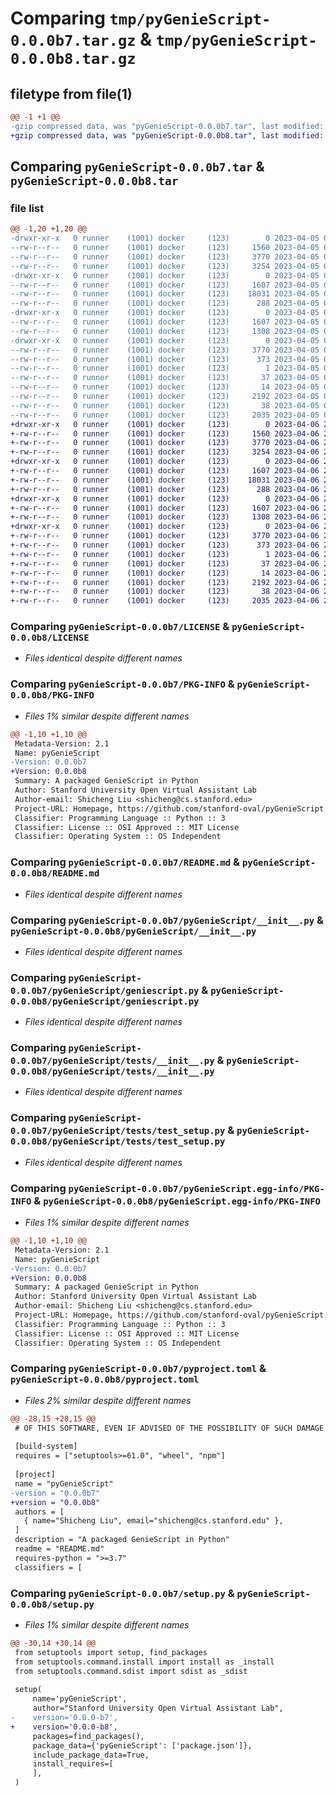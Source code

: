 # Comparing `tmp/pyGenieScript-0.0.0b7.tar.gz` & `tmp/pyGenieScript-0.0.0b8.tar.gz`

## filetype from file(1)

```diff
@@ -1 +1 @@
-gzip compressed data, was "pyGenieScript-0.0.0b7.tar", last modified: Wed Apr  5 00:12:55 2023, max compression
+gzip compressed data, was "pyGenieScript-0.0.0b8.tar", last modified: Thu Apr  6 21:27:58 2023, max compression
```

## Comparing `pyGenieScript-0.0.0b7.tar` & `pyGenieScript-0.0.0b8.tar`

### file list

```diff
@@ -1,20 +1,20 @@
-drwxr-xr-x   0 runner    (1001) docker     (123)        0 2023-04-05 00:12:55.454721 pyGenieScript-0.0.0b7/
--rw-r--r--   0 runner    (1001) docker     (123)     1560 2023-04-05 00:12:29.000000 pyGenieScript-0.0.0b7/LICENSE
--rw-r--r--   0 runner    (1001) docker     (123)     3770 2023-04-05 00:12:55.450721 pyGenieScript-0.0.0b7/PKG-INFO
--rw-r--r--   0 runner    (1001) docker     (123)     3254 2023-04-05 00:12:29.000000 pyGenieScript-0.0.0b7/README.md
-drwxr-xr-x   0 runner    (1001) docker     (123)        0 2023-04-05 00:12:55.450721 pyGenieScript-0.0.0b7/pyGenieScript/
--rw-r--r--   0 runner    (1001) docker     (123)     1607 2023-04-05 00:12:29.000000 pyGenieScript-0.0.0b7/pyGenieScript/__init__.py
--rw-r--r--   0 runner    (1001) docker     (123)    18031 2023-04-05 00:12:29.000000 pyGenieScript-0.0.0b7/pyGenieScript/geniescript.py
--rw-r--r--   0 runner    (1001) docker     (123)      288 2023-04-05 00:12:29.000000 pyGenieScript-0.0.0b7/pyGenieScript/package.json
-drwxr-xr-x   0 runner    (1001) docker     (123)        0 2023-04-05 00:12:55.450721 pyGenieScript-0.0.0b7/pyGenieScript/tests/
--rw-r--r--   0 runner    (1001) docker     (123)     1607 2023-04-05 00:12:29.000000 pyGenieScript-0.0.0b7/pyGenieScript/tests/__init__.py
--rw-r--r--   0 runner    (1001) docker     (123)     1308 2023-04-05 00:12:29.000000 pyGenieScript-0.0.0b7/pyGenieScript/tests/test_setup.py
-drwxr-xr-x   0 runner    (1001) docker     (123)        0 2023-04-05 00:12:55.450721 pyGenieScript-0.0.0b7/pyGenieScript.egg-info/
--rw-r--r--   0 runner    (1001) docker     (123)     3770 2023-04-05 00:12:55.000000 pyGenieScript-0.0.0b7/pyGenieScript.egg-info/PKG-INFO
--rw-r--r--   0 runner    (1001) docker     (123)      373 2023-04-05 00:12:55.000000 pyGenieScript-0.0.0b7/pyGenieScript.egg-info/SOURCES.txt
--rw-r--r--   0 runner    (1001) docker     (123)        1 2023-04-05 00:12:55.000000 pyGenieScript-0.0.0b7/pyGenieScript.egg-info/dependency_links.txt
--rw-r--r--   0 runner    (1001) docker     (123)       37 2023-04-05 00:12:55.000000 pyGenieScript-0.0.0b7/pyGenieScript.egg-info/requires.txt
--rw-r--r--   0 runner    (1001) docker     (123)       14 2023-04-05 00:12:55.000000 pyGenieScript-0.0.0b7/pyGenieScript.egg-info/top_level.txt
--rw-r--r--   0 runner    (1001) docker     (123)     2192 2023-04-05 00:12:29.000000 pyGenieScript-0.0.0b7/pyproject.toml
--rw-r--r--   0 runner    (1001) docker     (123)       38 2023-04-05 00:12:55.454721 pyGenieScript-0.0.0b7/setup.cfg
--rw-r--r--   0 runner    (1001) docker     (123)     2035 2023-04-05 00:12:29.000000 pyGenieScript-0.0.0b7/setup.py
+drwxr-xr-x   0 runner    (1001) docker     (123)        0 2023-04-06 21:27:58.699025 pyGenieScript-0.0.0b8/
+-rw-r--r--   0 runner    (1001) docker     (123)     1560 2023-04-06 21:27:44.000000 pyGenieScript-0.0.0b8/LICENSE
+-rw-r--r--   0 runner    (1001) docker     (123)     3770 2023-04-06 21:27:58.699025 pyGenieScript-0.0.0b8/PKG-INFO
+-rw-r--r--   0 runner    (1001) docker     (123)     3254 2023-04-06 21:27:44.000000 pyGenieScript-0.0.0b8/README.md
+drwxr-xr-x   0 runner    (1001) docker     (123)        0 2023-04-06 21:27:58.699025 pyGenieScript-0.0.0b8/pyGenieScript/
+-rw-r--r--   0 runner    (1001) docker     (123)     1607 2023-04-06 21:27:44.000000 pyGenieScript-0.0.0b8/pyGenieScript/__init__.py
+-rw-r--r--   0 runner    (1001) docker     (123)    18031 2023-04-06 21:27:44.000000 pyGenieScript-0.0.0b8/pyGenieScript/geniescript.py
+-rw-r--r--   0 runner    (1001) docker     (123)      288 2023-04-06 21:27:44.000000 pyGenieScript-0.0.0b8/pyGenieScript/package.json
+drwxr-xr-x   0 runner    (1001) docker     (123)        0 2023-04-06 21:27:58.699025 pyGenieScript-0.0.0b8/pyGenieScript/tests/
+-rw-r--r--   0 runner    (1001) docker     (123)     1607 2023-04-06 21:27:44.000000 pyGenieScript-0.0.0b8/pyGenieScript/tests/__init__.py
+-rw-r--r--   0 runner    (1001) docker     (123)     1308 2023-04-06 21:27:44.000000 pyGenieScript-0.0.0b8/pyGenieScript/tests/test_setup.py
+drwxr-xr-x   0 runner    (1001) docker     (123)        0 2023-04-06 21:27:58.699025 pyGenieScript-0.0.0b8/pyGenieScript.egg-info/
+-rw-r--r--   0 runner    (1001) docker     (123)     3770 2023-04-06 21:27:58.000000 pyGenieScript-0.0.0b8/pyGenieScript.egg-info/PKG-INFO
+-rw-r--r--   0 runner    (1001) docker     (123)      373 2023-04-06 21:27:58.000000 pyGenieScript-0.0.0b8/pyGenieScript.egg-info/SOURCES.txt
+-rw-r--r--   0 runner    (1001) docker     (123)        1 2023-04-06 21:27:58.000000 pyGenieScript-0.0.0b8/pyGenieScript.egg-info/dependency_links.txt
+-rw-r--r--   0 runner    (1001) docker     (123)       37 2023-04-06 21:27:58.000000 pyGenieScript-0.0.0b8/pyGenieScript.egg-info/requires.txt
+-rw-r--r--   0 runner    (1001) docker     (123)       14 2023-04-06 21:27:58.000000 pyGenieScript-0.0.0b8/pyGenieScript.egg-info/top_level.txt
+-rw-r--r--   0 runner    (1001) docker     (123)     2192 2023-04-06 21:27:44.000000 pyGenieScript-0.0.0b8/pyproject.toml
+-rw-r--r--   0 runner    (1001) docker     (123)       38 2023-04-06 21:27:58.699025 pyGenieScript-0.0.0b8/setup.cfg
+-rw-r--r--   0 runner    (1001) docker     (123)     2035 2023-04-06 21:27:44.000000 pyGenieScript-0.0.0b8/setup.py
```

### Comparing `pyGenieScript-0.0.0b7/LICENSE` & `pyGenieScript-0.0.0b8/LICENSE`

 * *Files identical despite different names*

### Comparing `pyGenieScript-0.0.0b7/PKG-INFO` & `pyGenieScript-0.0.0b8/PKG-INFO`

 * *Files 1% similar despite different names*

```diff
@@ -1,10 +1,10 @@
 Metadata-Version: 2.1
 Name: pyGenieScript
-Version: 0.0.0b7
+Version: 0.0.0b8
 Summary: A packaged GenieScript in Python
 Author: Stanford University Open Virtual Assistant Lab
 Author-email: Shicheng Liu <shicheng@cs.stanford.edu>
 Project-URL: Homepage, https://github.com/stanford-oval/pyGenieScript.git
 Classifier: Programming Language :: Python :: 3
 Classifier: License :: OSI Approved :: MIT License
 Classifier: Operating System :: OS Independent
```

### Comparing `pyGenieScript-0.0.0b7/README.md` & `pyGenieScript-0.0.0b8/README.md`

 * *Files identical despite different names*

### Comparing `pyGenieScript-0.0.0b7/pyGenieScript/__init__.py` & `pyGenieScript-0.0.0b8/pyGenieScript/__init__.py`

 * *Files identical despite different names*

### Comparing `pyGenieScript-0.0.0b7/pyGenieScript/geniescript.py` & `pyGenieScript-0.0.0b8/pyGenieScript/geniescript.py`

 * *Files identical despite different names*

### Comparing `pyGenieScript-0.0.0b7/pyGenieScript/tests/__init__.py` & `pyGenieScript-0.0.0b8/pyGenieScript/tests/__init__.py`

 * *Files identical despite different names*

### Comparing `pyGenieScript-0.0.0b7/pyGenieScript/tests/test_setup.py` & `pyGenieScript-0.0.0b8/pyGenieScript/tests/test_setup.py`

 * *Files identical despite different names*

### Comparing `pyGenieScript-0.0.0b7/pyGenieScript.egg-info/PKG-INFO` & `pyGenieScript-0.0.0b8/pyGenieScript.egg-info/PKG-INFO`

 * *Files 1% similar despite different names*

```diff
@@ -1,10 +1,10 @@
 Metadata-Version: 2.1
 Name: pyGenieScript
-Version: 0.0.0b7
+Version: 0.0.0b8
 Summary: A packaged GenieScript in Python
 Author: Stanford University Open Virtual Assistant Lab
 Author-email: Shicheng Liu <shicheng@cs.stanford.edu>
 Project-URL: Homepage, https://github.com/stanford-oval/pyGenieScript.git
 Classifier: Programming Language :: Python :: 3
 Classifier: License :: OSI Approved :: MIT License
 Classifier: Operating System :: OS Independent
```

### Comparing `pyGenieScript-0.0.0b7/pyproject.toml` & `pyGenieScript-0.0.0b8/pyproject.toml`

 * *Files 2% similar despite different names*

```diff
@@ -28,15 +28,15 @@
 # OF THIS SOFTWARE, EVEN IF ADVISED OF THE POSSIBILITY OF SUCH DAMAGE.
 
 [build-system]
 requires = ["setuptools>=61.0", "wheel", "npm"]
 
 [project]
 name = "pyGenieScript"
-version = "0.0.0b7"
+version = "0.0.0b8"
 authors = [
   { name="Shicheng Liu", email="shicheng@cs.stanford.edu" },
 ]
 description = "A packaged GenieScript in Python"
 readme = "README.md"
 requires-python = ">=3.7"
 classifiers = [
```

### Comparing `pyGenieScript-0.0.0b7/setup.py` & `pyGenieScript-0.0.0b8/setup.py`

 * *Files 1% similar despite different names*

```diff
@@ -30,14 +30,14 @@
 from setuptools import setup, find_packages
 from setuptools.command.install import install as _install
 from setuptools.command.sdist import sdist as _sdist
      
 setup(
     name='pyGenieScript',
     author="Stanford University Open Virtual Assistant Lab",
-    version='0.0.0-b7',
+    version='0.0.0-b8',
     packages=find_packages(),
     package_data={'pyGenieScript': ['package.json']},
     include_package_data=True,
     install_requires=[
     ],
 )
```

